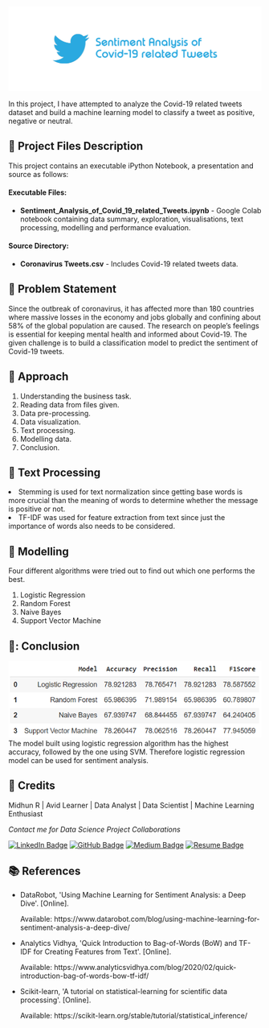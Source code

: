 <p align="center"> 
  <img src="Images/banner_twitter.png" alt="Banner">
</p>

In this project, I have attempted to analyze the Covid-19 related tweets dataset and build a machine learning model to classify a tweet as positive, negative or neutral.

## :floppy_disk: Project Files Description</h2>

<p>This project contains an executable iPython Notebook, a presentation and source as follows:</p>
<h4>Executable Files:</h4>
<ul>
  <li><b>Sentiment_Analysis_of_Covid_19_related_Tweets.ipynb</b> - Google Colab notebook containing data summary, exploration, visualisations, text processing, modelling and performance evaluation.</li>
</ul>

<h4>Source Directory:</h4>
<ul>
  <li><b>Coronavirus Tweets.csv</b> - Includes Covid-19 related tweets data.</li>
</ul>

## :book: Problem Statement

Since the outbreak of coronavirus, it has affected more than 180 countries where massive losses in the economy and jobs globally and confining about 58% of the global population are caused. The research on people’s feelings is essential for keeping mental health and informed about Covid-19.
The given challenge is to build a classification model to predict the sentiment of Covid-19 tweets.

## :book: Approach

1.	Understanding the business task.
2.	Reading data from files given.
3.	Data pre-processing.
4.	Data visualization.
5.	Text processing.
6.	Modelling data.
7.	Conclusion.

## :book: Text Processing

<li>Stemming is used for text normalization since getting base words is more crucial than the meaning of words to determine whether the message is positive or not.</li> 
<li>TF-IDF was used for feature extraction from text since just the importance of words also needs to be considered.</li> 

## :book: Modelling

Four different algorithms were tried out to find out which one performs the best.
1. Logistic Regression
2. Random Forest
3. Naive Bayes
4. Support Vector Machine

## 📘: Conclusion

<img src="Images/result_twitter.png" alt="Result">
The model built using logistic regression algorithm has the highest accuracy, followed by the one using SVM.
Therefore logistic regression model can be used for sentiment analysis.

## :scroll: Credits

Midhun R | Avid Learner | Data Analyst | Data Scientist | Machine Learning Enthusiast
<p> <i> Contact me for Data Science Project Collaborations</i></p>


[![LinkedIn Badge](https://img.shields.io/badge/LinkedIn-0077B5?style=for-the-badge&logo=linkedin&logoColor=white)](https://www.linkedin.com/in/connectmidhunr/)
[![GitHub Badge](https://img.shields.io/badge/GitHub-100000?style=for-the-badge&logo=github&logoColor=white)](https://github.com/connect-midhunr/)
[![Medium Badge](https://img.shields.io/badge/Medium-1DA1F2?style=for-the-badge&logo=medium&logoColor=white)](https://medium.com/@connect.midhunr/)
[![Resume Badge](https://img.shields.io/badge/resume-0077B5?style=for-the-badge&logo=resume&logoColor=white)](https://drive.google.com/file/d/1Bho0SK8U3PMCK5UEyVEYnrNM9IYUUzcV/view?usp=sharing)

## :books: References
<ul>
  <li><p>DataRobot, 'Using Machine Learning for Sentiment Analysis: a Deep Dive'. [Online].</p>
      <p>Available: https://www.datarobot.com/blog/using-machine-learning-for-sentiment-analysis-a-deep-dive/</p>
  </li>
  <li><p>Analytics Vidhya, 'Quick Introduction to Bag-of-Words (BoW) and TF-IDF for Creating Features from Text'. [Online].</p>
      <p>Available: https://www.analyticsvidhya.com/blog/2020/02/quick-introduction-bag-of-words-bow-tf-idf/</p>
  </li>
  <li><p>Scikit-learn, 'A tutorial on statistical-learning for scientific data processing'. [Online].</p>
      <p>Available: https://scikit-learn.org/stable/tutorial/statistical_inference/</p>
  </li>
</ul>
